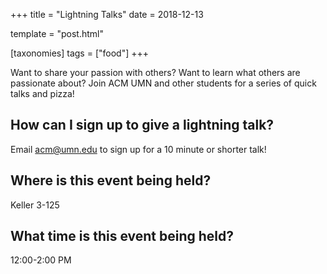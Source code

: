 +++
title = "Lightning Talks"
date = 2018-12-13

template = "post.html"

[taxonomies]
tags = ["food"]
+++

<!-- more -->

Want to share your passion with others? Want to learn what others are
passionate about? Join ACM UMN and other students for a series of quick
talks and pizza!  

## How can I sign up to give a lightning talk?  
Email acm@umn.edu to sign up for a 10 minute or shorter talk!  

## Where is this event being held?  
Keller 3-125  

## What time is this event being held?  
12:00-2:00 PM  